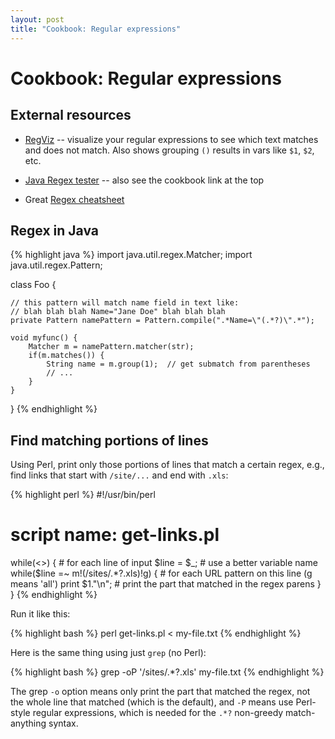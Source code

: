 ```yaml
---
layout: post
title: "Cookbook: Regular expressions"
---
```


# Cookbook: Regular expressions

## External resources

- [RegViz](http://regviz.org/) -- visualize your regular expressions to see which text matches and does not match. Also shows grouping `()` results in vars like `$1`, `$2`, etc.

- [Java Regex tester](http://www.regexplanet.com/advanced/java/index.html) -- also see the cookbook link at the top

- Great [Regex cheatsheet](http://www.rexegg.com/regex-quickstart.html)


## Regex in Java

{% highlight java %}
import java.util.regex.Matcher;
import java.util.regex.Pattern;

class Foo {

    // this pattern will match name field in text like:
    // blah blah blah Name="Jane Doe" blah blah blah
    private Pattern namePattern = Pattern.compile(".*Name=\"(.*?)\".*");

    void myfunc() {
        Matcher m = namePattern.matcher(str);
        if(m.matches()) {
            String name = m.group(1);  // get submatch from parentheses
            // ...
        }
    }
}
{% endhighlight %}

## Find matching portions of lines

Using Perl, print only those portions of lines that match a certain regex, e.g., find links that start with `/site/...` and end with `.xls`:

{% highlight perl %}
#!/usr/bin/perl

# script name: get-links.pl

while(<>) {                                 # for each line of input
    $line = $_;                             # use a better variable name
    while($line =~ m!(/sites/.*?\.xls)!g) { # for each URL pattern on this line (g means 'all')
        print $1."\n";                      # print the part that matched in the regex parens
    }
}
{% endhighlight %}

Run it like this:

{% highlight bash %}
perl get-links.pl < my-file.txt
{% endhighlight %}

Here is the same thing using just `grep` (no Perl):

{% highlight bash %}
grep -oP '/sites/.*?\.xls' my-file.txt
{% endhighlight %}

The grep `-o` option means only print the part that matched the regex, not the whole line that matched (which is the default), and `-P` means use Perl-style regular expressions, which is needed for the `.*?` non-greedy match-anything syntax.
